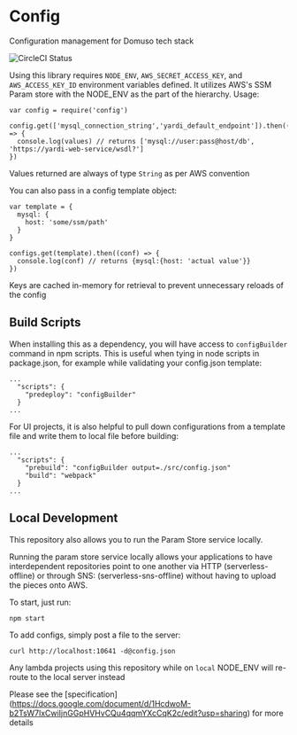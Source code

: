# Config
Configuration management for Domuso tech stack

![CircleCI Status](https://circleci.com/gh/Domuso/config.svg?style=shield&circle-token=b9acc16e755de9410b485b2c2edc8869966af746)

Using this library requires `NODE_ENV`, `AWS_SECRET_ACCESS_KEY`, and `AWS_ACCESS_KEY_ID` environment
variables defined.  It utilizes AWS's SSM Param store with the NODE_ENV as the part of the hierarchy.
Usage:

```
var config = require('config')

config.get(['mysql_connection_string','yardi_default_endpoint']).then((values) => {
  console.log(values) // returns ['mysql://user:pass@host/db', 'https://yardi-web-service/wsdl?']
})

```

Values returned are always of type `String` as per AWS convention

You can also pass in a config template object:

```
var template = {
  mysql: {
    host: 'some/ssm/path'
  }
}

configs.get(template).then((conf) => {
  console.log(conf) // returns {mysql:{host: 'actual value'}}
})
```

Keys are cached in-memory for retrieval to prevent unnecessary reloads of the config

## Build Scripts

When installing this as a dependency, you will have access to `configBuilder` command in npm scripts.  This is useful when tying in node scripts in package.json, for example while validating your config.json template:

```
...
  "scripts": {
    "predeploy": "configBuilder"
  }
...
```

For UI projects, it is also helpful to pull down configurations from a template file and write them to local file before building:

```
...
  "scripts": {
    "prebuild": "configBuilder output=./src/config.json"
    "build": "webpack"
  }
...
```


## Local Development

This repository also allows you to run the Param Store service locally.

Running the param store service locally allows your applications to have interdependent repositories
point to one another via HTTP (serverless-offline) or through SNS: (serverless-sns-offline) without
having to upload the pieces onto AWS.

To start, just run:

```
npm start
```

To add configs, simply post a file to the server:

```
curl http://localhost:10641 -d@config.json
```

Any lambda projects using this repository while on `local` NODE_ENV will re-route to the local server instead

Please see the [specification]
(https://docs.google.com/document/d/1HcdwoM-b2TsW7lxCwiIjnGGpHVHvCQu4qqmYXcCqK2c/edit?usp=sharing) for more details
